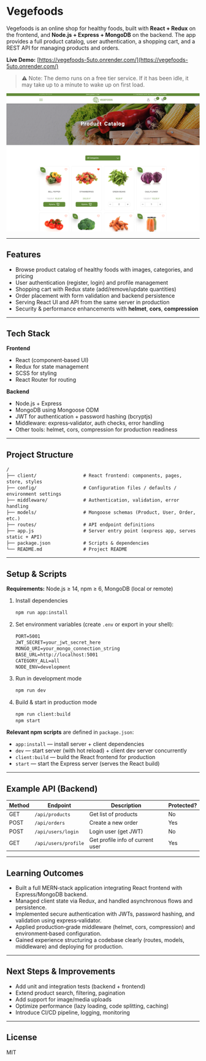 # Vegefoods

Vegefoods is an online shop for healthy foods, built with **React + Redux** on the frontend, and **Node.js + Express + MongoDB** on the backend. The app provides a full product catalog, user authentication, a shopping cart, and a REST API for managing products and orders.

**Live Demo:** [https://vegefoods-5uto.onrender.com/](https://vegefoods-5uto.onrender.com/)

> ⚠️ Note: The demo runs on a free tier service. If it has been idle, it may take up to a minute to wake up on first load.

![Catalog Page](screenshots/catalog.png)

---

## Features

- Browse product catalog of healthy foods with images, categories, and pricing
- User authentication (register, login) and profile management
- Shopping cart with Redux state (add/remove/update quantities)
- Order placement with form validation and backend persistence
- Serving React UI and API from the same server in production
- Security & performance enhancements with **helmet**, **cors**, **compression**

---

## Tech Stack

**Frontend**

- React (component‑based UI)
- Redux for state management
- SCSS for styling
- React Router for routing

**Backend**

- Node.js + Express
- MongoDB using Mongoose ODM
- JWT for authentication + password hashing (bcryptjs)
- Middleware: express‑validator, auth checks, error handling
- Other tools: helmet, cors, compression for production readiness

---

## Project Structure

```
/
├── client/                 # React frontend: components, pages, store, styles
├── config/                 # Configuration files / defaults / environment settings
├── middleware/             # Authentication, validation, error handling
├── models/                 # Mongoose schemas (Product, User, Order, etc.)
├── routes/                 # API endpoint definitions
├── app.js                  # Server entry point (express app, serves static + API)
├── package.json            # Scripts & dependencies
└── README.md               # Project README
```

---

## Setup & Scripts

**Requirements:** Node.js ≥ 14, npm ≥ 6, MongoDB (local or remote)

1. Install dependencies

   ```bash
   npm run app:install
   ```

2. Set environment variables (create `.env` or export in your shell):

   ```
   PORT=5001
   JWT_SECRET=your_jwt_secret_here
   MONGO_URI=your_mongo_connection_string
   BASE_URL=http://localhost:5001
   CATEGORY_ALL=all
   NODE_ENV=development
   ```

3. Run in development mode

   ```bash
   npm run dev
   ```

4. Build & start in production mode
   ```bash
   npm run client:build
   npm start
   ```

**Relevant npm scripts** are defined in `package.json`:

- `app:install` — install server + client dependencies
- `dev` — start server (with hot reload) + client dev server concurrently
- `client:build` — build the React frontend for production
- `start` — start the Express server (serves the React build)

---

## Example API (Backend)

| Method | Endpoint             | Description                      | Protected? |
| ------ | -------------------- | -------------------------------- | ---------- |
| GET    | `/api/products`      | Get list of products             | No         |
| POST   | `/api/orders`        | Create a new order               | Yes        |
| POST   | `/api/users/login`   | Login user (get JWT)             | No         |
| GET    | `/api/users/profile` | Get profile info of current user | Yes        |

---

## Learning Outcomes

- Built a full MERN‑stack application integrating React frontend with Express/MongoDB backend.
- Managed client state via Redux, and handled asynchronous flows and persistence.
- Implemented secure authentication with JWTs, password hashing, and validation using express‑validator.
- Applied production‑grade middleware (helmet, cors, compression) and environment‑based configuration.
- Gained experience structuring a codebase clearly (routes, models, middleware) and deploying for production.

---

## Next Steps & Improvements

- Add unit and integration tests (backend + frontend)
- Extend product search, filtering, pagination
- Add support for image/media uploads
- Optimize performance (lazy loading, code splitting, caching)
- Introduce CI/CD pipeline, logging, monitoring

---

## License

MIT

